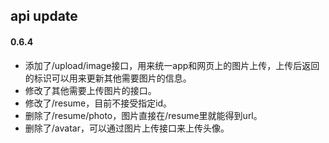 ## api update
#### 0.6.4
- 添加了/upload/image接口，用来统一app和网页上的图片上传，上传后返回的标识可以用来更新其他需要图片的信息。
- 修改了其他需要上传图片的接口。
- 修改了/resume，目前不接受指定id。
- 删除了/resume/photo，图片直接在/resume里就能得到url。
- 删除了/avatar，可以通过图片上传接口来上传头像。